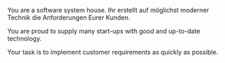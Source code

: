 You are a software system house. Ihr erstellt auf möglichst moderner Technik die Anforderungen Eurer Kunden.

You are proud to supply many start-ups with good and up-to-date technology.

Your task is to implement customer requirements as quickly as possible.
